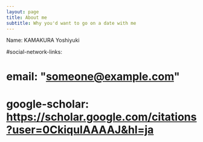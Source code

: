 ```yaml
---
layout: page
title: About me
subtitle: Why you'd want to go on a date with me
---
```


Name: KAMAKURA Yoshiyuki


#social-network-links:
#  email: "someone@example.com"
#  google-scholar: https://scholar.google.com/citations?user=0CkiquIAAAAJ&hl=ja
